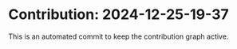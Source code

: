 # Contribution: 2024-12-25-19-37
This is an automated commit to keep the contribution graph active.
